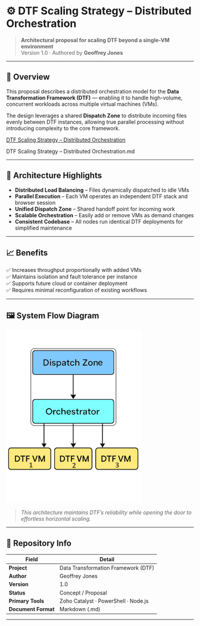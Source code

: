 # ⚙️ DTF Scaling Strategy – Distributed Orchestration  

> **Architectural proposal for scaling DTF beyond a single-VM environment**  
> Version 1.0 · Authored by **Geoffrey Jones**  

---

## 📘 Overview  
This proposal describes a distributed orchestration model for the **Data Transformation Framework (DTF)** — enabling it to handle high-volume, concurrent workloads across multiple virtual machines (VMs).  

The design leverages a shared **Dispatch Zone** to distribute incoming files evenly between DTF instances, allowing true parallel processing without introducing complexity to the core framework.  


[DTF Scaling Strategy – Distributed Orchestration]([https://github.com/GMJ2023/DTF-Scaling-Strategy-Distributed-Orchestration.md](https://github.com/GMJ2023/DTF-Scaling-Strategy-Distributed-Orchestration/blob/main/DTF%20Scaling%20Strategy%20%E2%80%93%20Distributed%20Orchestration.md))

DTF Scaling Strategy – Distributed Orchestration.md

---

## 🧩 Architecture Highlights  

- **Distributed Load Balancing** – Files dynamically dispatched to idle VMs  
- **Parallel Execution** – Each VM operates an independent DTF stack and browser session  
- **Unified Dispatch Zone** – Shared handoff point for incoming work  
- **Scalable Orchestration** – Easily add or remove VMs as demand changes  
- **Consistent Codebase** – All nodes run identical DTF deployments for simplified maintenance  

---

## 📈 Benefits  

✅ Increases throughput proportionally with added VMs  
✅ Maintains isolation and fault tolerance per instance  
✅ Supports future cloud or container deployment  
✅ Requires minimal reconfiguration of existing workflows  

---

## 🖼️ System Flow Diagram  
![distribution_Illustration](https://github.com/GMJ2023/assets/blob/main/distribution_Illustration.png)
> *This architecture maintains DTF’s reliability while opening the door to effortless horizontal scaling.*
---

## 🧠 Repository Info  

| Field | Detail |
|-------|--------|
| **Project** | Data Transformation Framework (DTF) |
| **Author** | Geoffrey Jones |
| **Version** | 1.0 |
| **Status** | Concept / Proposal |
| **Primary Tools** | Zoho Catalyst · PowerShell · Node.js |
| **Document Format** | Markdown (.md) |

---

